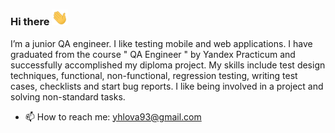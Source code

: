 ### Hi there <img src="https://raw.githubusercontent.com/ABSphreak/ABSphreak/master/gifs/Hi.gif" width="26px" />

I’m a junior QA engineer. I like testing mobile and web applications.
I have graduated from the course " QA Engineer " by Yandex Practicum and successfully accomplished my diploma project. My skills include test design techniques, functional, non-functional, regression testing, writing test cases, checklists and start bug reports. I like being involved in a project and solving non-standard tasks.

- 📫 How to reach me: yhlova93@gmail.com

<!--
**ekaterina-chuvagina/ekaterina-chuvagina** is a ✨ _special_ ✨ repository because its `README.md` (this file) appears on your GitHub profile.


Here are some ideas to get you started:

- 🔭 I’m currently working on ...
- 🌱 I’m currently learning ...
- 👯 I’m looking to collaborate on ...
- 🤔 I’m looking for help with ...
- 💬 Ask me about ...

- 😄 Pronouns: ...
- ⚡ Fun fact: ...

-->
